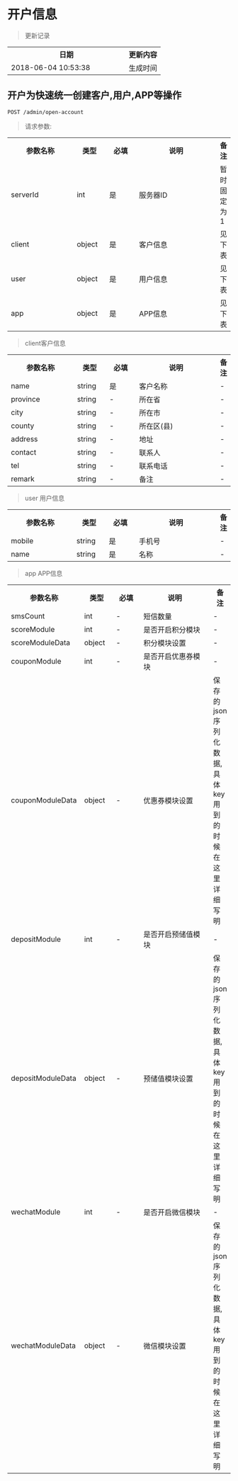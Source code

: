 # 开户信息

> 更新记录

<table>
    <tr>
        <th style="width:250px;">日期</th>
        <th>更新内容</th>
    </tr>
    <tr>
        <td>2018-06-04 10:53:38</td>
        <td>生成时间</td>
    </tr>
</table>

## 开户为快速统一创建客户,用户,APP等操作

```
POST /admin/open-account
```

> 请求参数: 

<table>
    <tr>
        <th style="width:150px;">参数名称</th>
        <th style="width:60px;">类型</th>
        <th style="width:60px;">必填</th>
        <th style="width:200px;">说明</th>
        <th>备注</th>
    </tr>
    <tr>
        <td>serverId</td>
        <td>int</td>
        <td>是</td>
        <td>服务器ID</td>
        <td>暂时固定为1</td>
    </tr>
    <tr>
        <td>client</td>
        <td>object</td>
        <td>是</td>
        <td>客户信息</td>
        <td>见下表</td>
    </tr>
    <tr>
        <td>user</td>
        <td>object</td>
        <td>是</td>
        <td>用户信息</td>
        <td>见下表</td>
    </tr>
    <tr>
        <td>app</td>
        <td>object</td>
        <td>是</td>
        <td>APP信息</td>
        <td>见下表</td>
    </tr>
</table>

> client客户信息

<table>
    <tr>
        <th style="width:150px;">参数名称</th>
        <th style="width:60px;">类型</th>
        <th style="width:60px;">必填</th>
        <th style="width:200px;">说明</th>
        <th>备注</th>
    </tr>
    <tr>
        <td>name</td>
        <td>string</td>
        <td>是</td>
        <td>客户名称</td>
        <td>-</td>
    </tr>
    <tr>
        <td>province</td>
        <td>string</td>
        <td>-</td>
        <td>所在省</td>
        <td>-</td>
    </tr>
    <tr>
        <td>city</td>
        <td>string</td>
        <td>-</td>
        <td>所在市</td>
        <td>-</td>
    </tr>
    <tr>
        <td>county</td>
        <td>string</td>
        <td>-</td>
        <td>所在区(县)</td>
        <td>-</td>
    </tr>
    <tr>
        <td>address</td>
        <td>string</td>
        <td>-</td>
        <td>地址</td>
        <td>-</td>
    </tr>
    <tr>
        <td>contact</td>
        <td>string</td>
        <td>-</td>
        <td>联系人</td>
        <td>-</td>
    </tr>
    <tr>
        <td>tel</td>
        <td>string</td>
        <td>-</td>
        <td>联系电话</td>
        <td>-</td>
    </tr>
    <tr>
        <td>remark</td>
        <td>string</td>
        <td>-</td>
        <td>备注</td>
        <td>-</td>
    </tr>
</table>

> user 用户信息

<table>
    <tr>
        <th style="width:150px;">参数名称</th>
        <th style="width:60px;">类型</th>
        <th style="width:60px;">必填</th>
        <th style="width:200px;">说明</th>
        <th>备注</th>
    </tr>
    <tr>
        <td>mobile</td>
        <td>string</td>
        <td>是</td>
        <td>手机号</td>
        <td>-</td>
    </tr>
    <tr>
        <td>name</td>
        <td>string</td>
        <td>是</td>
        <td>名称</td>
        <td>-</td>
    </tr>
</table>

> app APP信息

<table>
    <tr>
        <th style="width:150px;">参数名称</th>
        <th style="width:60px;">类型</th>
        <th style="width:60px;">必填</th>
        <th style="width:200px;">说明</th>
        <th>备注</th>
    </tr>
    <tr>
        <td>smsCount</td>
        <td>int</td>
        <td>-</td>
        <td>短信数量</td>
        <td>-</td>
    </tr>
    <tr>
        <td>scoreModule</td>
        <td>int</td>
        <td>-</td>
        <td>是否开启积分模块</td>
        <td>-</td>
    </tr>
    <tr>
        <td>scoreModuleData</td>
        <td>object</td>
        <td>-</td>
        <td>积分模块设置</td>
        <td>-</td>
    </tr>
    <tr>
        <td>couponModule</td>
        <td>int</td>
        <td>-</td>
        <td>是否开启优惠券模块</td>
        <td>-</td>
    </tr>
    <tr>
        <td>couponModuleData</td>
        <td>object</td>
        <td>-</td>
        <td>优惠券模块设置</td>
        <td>保存的json序列化数据, 具体key用到的时候在这里详细写明</td>
    </tr>
    <tr>
        <td>depositModule</td>
        <td>int</td>
        <td>-</td>
        <td>是否开启预储值模块</td>
        <td>-</td>
    </tr>
    <tr>
        <td>depositModuleData</td>
        <td>object</td>
        <td>-</td>
        <td>预储值模块设置</td>
        <td>保存的json序列化数据, 具体key用到的时候在这里详细写明</td>
    </tr>
    <tr>
        <td>wechatModule</td>
        <td>int</td>
        <td>-</td>
        <td>是否开启微信模块</td>
        <td>-</td>
    </tr>
    <tr>
        <td>wechatModuleData</td>
        <td>object</td>
        <td>-</td>
        <td>微信模块设置</td>
        <td>保存的json序列化数据, 具体key用到的时候在这里详细写明</td>
    </tr>
</table>